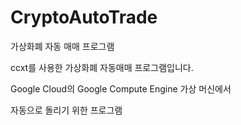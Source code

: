 # CryptoAutoTrade
가상화폐 자동 매매 프로그램

ccxt를 사용한 가상화폐 자동매매 프로그램입니다.

Google Cloud의 Google Compute Engine 가상 머신에서

자동으로 돌리기 위한 프로그램
